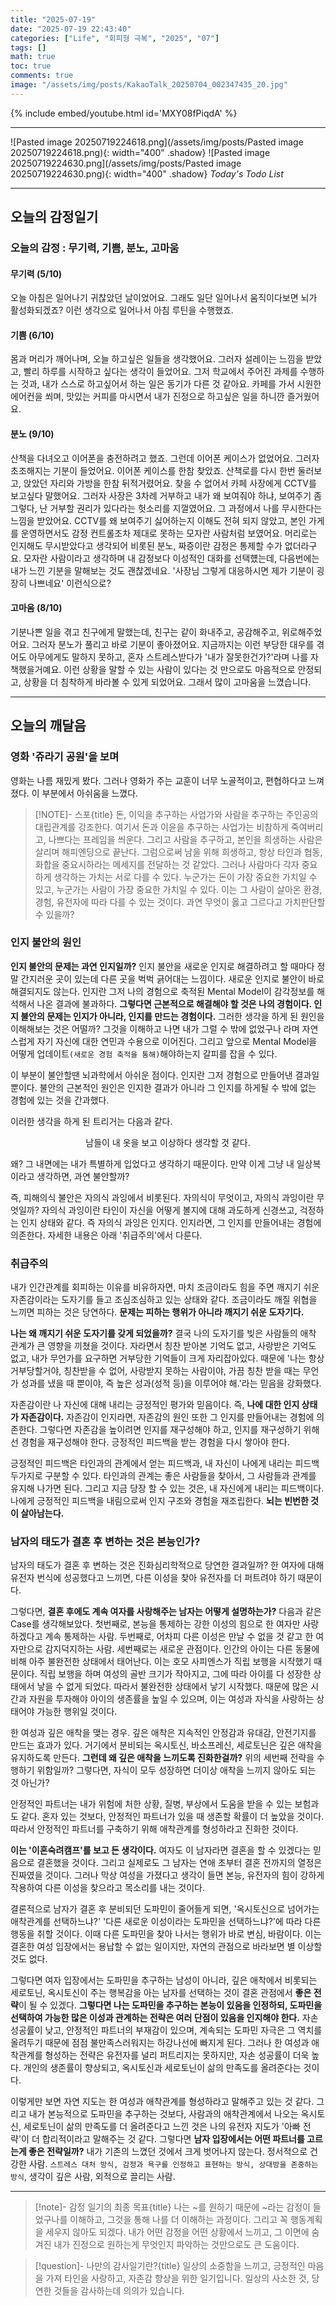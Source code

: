 ```yaml
---
title: "2025-07-19"
date: "2025-07-19 22:43:40"
categories: ["Life", "회피형 극복", "2025", "07"]
tags: []
math: true
toc: true
comments: true
image: "/assets/img/posts/KakaoTalk_20250704_002347435_20.jpg"
---
```


{% include embed/youtube.html id='MXY08fPiqdA' %}



---

![Pasted image 20250719224618.png](/assets/img/posts/Pasted image 20250719224618.png){: width="400" .shadow}
![Pasted image 20250719224630.png](/assets/img/posts/Pasted image 20250719224630.png){: width="400" .shadow}
_Today's Todo List_

---
## 오늘의 감정일기

### 오늘의 감정 : 무기력, 기쁨, 분노, 고마움
#### 무기력 (5/10)
오늘 아침은 일어나기 귀찮았던 날이었어요. 그래도 일단 일어나서 움직이다보면 뇌가 활성화되겠죠? 이런 생각으로 일어나서 아침 루틴을 수행했죠.

#### 기쁨 (6/10)
몸과 머리가 깨어나며, 오늘 하고싶은 일들을 생각했어요. 그러자 설레이는 느낌을 받았고, 빨리 하루를 시작하고 싶다는 생각이 들었어요. 그저 학교에서 주어진 과제를 수행하는 것과, 내가 스스로 하고싶어서 하는 일은 동기가 다른 것 같아요. 카페를 가서 시원한 에어컨을 쐬며, 맛있는 커피를 마시면서 내가 진정으로 하고싶은 일을 하니깐 즐거웠어요.

#### 분노 (9/10)
산책을 다녀오고 이어폰을 충전하려고 했죠. 그런데 이어폰 케이스가 없었어요. 그러자 초조해지는 기분이 들었어요. 이어폰 케이스를 한참 찾았죠. 산책로를 다시 한번 둘러보고, 앉았던 자리와 가방을 한참 뒤적거렸어요. 찾을 수 없어서 카페 사장에게 CCTV를 보고싶다 말했어요. 그러자 사장은 3차례 거부하고 내가 왜 보여줘야 하냐, 보여주기 좀 그렇다, 난 거부할 권리가 있다라는 헛소리를 지껄였어요. 그 과정에서 나를 무시한다는 느낌을 받았어요. CCTV를 왜 보여주기 싫어하는지 이해도 전혀 되지 않았고, 본인 가게를 운영하면서도 감정 컨트롤조차 제대로 못하는 모자란 사람처럼 보였어요. 머리로는 인지해도 무시받았다고 생각되어 비롯된 분노, 짜증이란 감정은 통제할 수가 없더라구요. 모자란 사람이라고 생각하며 내 감정보다 이성적인 대화를 선택헀는데, 다음번에는 내가 느낀 기분을 말해보는 것도 괜찮겠네요. '사장님 그렇게 대응하시면 제가 기분이 굉장히 나쁘네요' 이런식으로?

#### 고마움 (8/10)
기분나쁜 일을 겪고 친구에게 말했는데, 친구는 같이 화내주고, 공감해주고, 위로해주었어요. 그러자 분노가 풀리고 바로 기분이 좋아졌어요. 지금까지는 이런 부당한 대우를 겪어도 아무에게도 말하지 못하고, 혼자 스트레스받다가 '내가 잘못한건가?'라며 나를 자책했을거예요. 이런 상황을 말할 수 있는 사람이 있다는 것 만으로도 마음적으로 안정되고, 상황을 더 침착하게 바라볼 수 있게 되었어요. 그래서 많이 고마움을 느꼈습니다.

---
## 오늘의 깨달음
### 영화 '쥬라기 공원'을 보며
영화는 나름 재밌게 봤다. 그러나 영화가 주는 교훈이 너무 노골적이고, 편협하다고 느껴졌다. 이 부분에서 아쉬움을 느꼈다.

> [!NOTE]- 스포{title}
> 돈, 이익을 추구하는 사업가와 사람을 추구하는 주인공의 대립관계를 강조한다. 여기서 돈과 이윤을 추구하는 사업가는 비참하게 죽여버리고, 나쁘다는 프레임을 씌운다. 그리고 사람을 추구하고, 본인을 희생하는 사람은 살리며 해피엔딩으로 끝난다. 그럼으로써 남을 위해 희생하고, 항상 타인과 협동, 화합을 중요시하라는 메세지를 전달하는 것 같았다. 그러나 사람마다 각자 중요하게 생각하는 가치는 서로 다를 수 있다. 누군가는 돈이 가장 중요한 가치일 수 있고, 누군가는 사람이 가장 중요한 가치일 수 있다. 이는 그 사람이 살아온 환경, 경험, 유전자에 따라 다를 수 있는 것이다. 과연 무엇이 옳고 그르다고 가치판단할 수 있을까? 

### 인지 불안의 원인
**인지 불안의 문제는 과연 인지일까?** 인지 불안을 새로운 인지로 해결하려고 할 때마다 정말 간지러운 곳이 있는데 다른 곳을 벅벅 긁어대는 느낌이다. 새로운 인지로 불안이 바로 해결되지도 않는다. 인지란 그저 나의 경험으로 축적된 Mental Model이 감각정보를 해석해서 나온 결과에 불과하다. **그렇다면 근본적으로 해결해야 할 것은 나의 경험이다. 인지 불안의 문제는 인지가 아니라, 인지를 만드는 경험이다.** 그러한 생각을 하게 된 원인을 이해해보는 것은 어떨까? 그것을 이해하고 나면 내가 그럴 수 밖에 없었구나 라며 자연스럽게 자기 자신에 대한 연민과 수용으로 이어진다. 그리고 앞으로 Mental Model을 어떻게 업데이트`(새로운 경험 축적을 통해)`해야하는지 갈피를 잡을 수 있다.

이 부분이 불안할땐 뇌과학에서 아쉬운 점이다. 인지란 그저 경험으로 만들어낸 결과일 뿐이다. 불안의 근본적인 원인은 인지한 결과가 아니라 그 인지를 하게될 수 밖에 없는 경험에 있는 것을 간과했다.

이러한 생각을 하게 된 트리거는 다음과 같다.

$$
\text{남들이 내 옷을 보고 이상하다 생각할 것 같다. }
$$

왜? 그 내면에는 내가 특별하게 입었다고 생각하기 때문이다. 만약 이게 그냥 내 일상복이라고 생각하면, 과연 불안할까?

즉, 피해의식 불안은 자의식 과잉에서 비롯된다. 자의식이 무엇이고, 자의식 과잉이란 무엇일까? 자의식 과잉이란 타인이 자신을 어떻게 볼지에 대해 과도하게 신경쓰고, 걱정하는 인지 상태와 같다. 즉 자의식 과잉은 인지다. 인지라면, 그 인지를 만들어내는 경험에 의존한다. 자세한 내용은 아래 '취급주의'에서 다룬다.

### 취급주의
내가 인간관계를 회피하는 이유를 비유하자면, 마치 조금이라도 힘을 주면 깨지기 쉬운 자존감이라는 도자기를 들고 조심조심하고 있는 상태와 같다. 조금이라도 깨질 위협을 느끼면 피하는 것은 당연하다. **문제는 피하는 행위가 아니라 깨지기 쉬운 도자기다.** 

**나는 왜 깨지기 쉬운 도자기를 갖게 되었을까?** 결국 나의 도자기를 빚은 사람들의 애착 관계가 큰 영향을 끼쳤을 것이다. 자라면서 칭찬 받아본 기억도 없고, 사랑받은 기억도 없고, 내가 무언가를 요구하면 거부당한 기억들이 크게 자리잡아있다. 때문에 '나는 항상 거부당할거야, 칭찬받을 수 없어, 사랑받지 못하는 사람이야, 가끔 칭찬 받을 때는 무언가 성과를 냈을 때 뿐이야, 즉 높은 성과(성적 등)을 이루어야 해.'라는 믿음을 강화했다.

자존감이란 나 자신에 대해 내리는 긍정적인 평가와 믿음이다. 즉, **나에 대한 인지 상태가 자존감이다.** 자존감이 인지라면, 자존감의 원인 또한 그 인지를 만들어내는 경험에 의존한다. 그렇다면 자존감을 높이려면 인지를 재구성해야 하고, 인지를 재구성하기 위해선 경험을 재구성해야 한다. 긍정적인 피드백을 받는 경험을 다시 쌓아야 한다.

긍정적인 피드백은 타인과의 관계에서 얻는 피드백과, 내 자신이 나에게 내리는 피드백 두가지로 구분할 수 있다. 타인과의 관계는 좋은 사람들을 찾아서, 그 사람들과 관계를 유지해 나가면 된다. 그리고 지금 당장 할 수 있는 것은, 내 자신에게 내리는 피드백이다. 나에게 긍정적인 피드백을 내림으로써 인지 구조와 경험을 재조립한다. **뇌는 빈번한 것이 살아남는다.**

### 남자의 태도가 결혼 후 변하는 것은 본능인가?
남자의 태도가 결혼 후 변하는 것은 진화심리학적으로 당연한 결과일까? 한 여자에 대해 유전자 번식에 성공했다고 느끼면, 다른 이성을 찾아 유전자를 더 퍼트려야 하기 때문이다.

그렇다면, **결혼 후에도 계속 여자를 사랑해주는 남자는 어떻게 설명하는가?** 다음과 같은 Case를 생각해보았다. 첫번째로, 본능을 통제하는 강한 이성의 힘으로 한 여자만 사랑하겠다고 계속 통제하는 사람. 두번째로, 어차피 다른 이성은 만날 수 없을 것 같고 한 여자만으로 감지덕지하는 사람. 세번째로는 새로운 관점이다. 인간의 아이는 다른 동물에 비해 아주 불완전한 상태에서 태어난다. 이는 호모 사피엔스가 직립 보행을 시작했기 때문이다. 직립 보행을 하며 여성의 골반 크기가 작아지고, 그에 따라 아이를 다 성장한 상태에서 낳을 수 없게 되었다. 따라서 불완전한 상태에서 낳기 시작했다. 때문에 많은 시간과 자원을 투자해야 아이의 생존률을 높일 수 있으며, 이는 여성과 자식을 사랑하는 상태어야 가능한 행위일 것이다. 

한 여성과 깊은 애착을 맺는 경우. 깊은 애착은 지속적인 안정감과 유대감, 안전기지를 만드는 효과가 있다. 거기에서 분비되는 옥시토신, 바소프레신, 세로토닌은 깊은 애착을 유지하도록 만든다. **그런데 왜 깊은 애착을 느끼도록 진화한걸까?** 위의 세번째 전략을 수행하기 위함일까? 그렇다면, 자식이 모두 성장하면 더이상 애착을 느끼지 않아도 되는 것 아닌가?

안정적인 파트너는 내가 위험에 처한 상황, 질병, 부상에서 도움을 받을 수 있는 보험과도 같다. 혼자 있는 것보다, 안정적인 파트너가 있을 때 생존할 확률이 더 높았을 것이다. 따라서 안정적인 파트너를 구축하기 위해 애착관계를 형성하라고 진화한 것이다.

**이는 '이혼숙려캠프'를 보고 든 생각이다.** 여자도 이 남자라면 결혼을 할 수 있겠다는 믿음으로 결혼했을 것이다. 그리고 실제로도 그 남자는 연애 초부터 결혼 전까지의 열정은 진짜였을 것이다. 그러나 막상 여성을 가졌다고 생각이 들면 본능, 유전자의 힘이 강하게 작용하여 다른 이성을 찾으라고 목소리를 내는 것이다.

결론적으로 남자가 결혼 후 분비되던 도파민이 줄어들게 되면, '옥시토신으로 넘어가는 애착관계를 선택하느냐?' '다른 새로운 이성이라는 도파민을 선택하느냐?'에 따라 다른 행동을 취할 것이다. 이때 다른 도파민을 찾아 나서는 행위가 바로 변심, 바람이다. 이는 결혼한 여성 입장에서는 용납할 수 없는 일이지만, 자연의 관점으로 바라보면 별 이상할 것도 없다.

그렇다면 여자 입장에서는 도파민을 추구하는 남성이 아니라, 깊은 애착에서 비롯되는 세로토닌, 옥시토신이 주는 행복감을 아는 남자를 선택하는 것이 결혼 관점에서 **좋은 전략**이 될 수 있겠다. **그렇다면 나는 도파민을 추구하는 본능이 있음을 인정하되, 도파민을 선택하여 가능한 많은 이성과 관계하는 전략은 여러 단점이 있음을 인지해야 한다.** 자손 성공률이 낮고, 안정적인 파트너의 부재감이 있으며, 계속되는 도파민 자극은 그 역치를 올려두기 때문에 점점 불만족스러워지는 하강나선에 빠지게 된다. 그러나 한 여성과 애착관계를 형성하는 전략은 유전자를 널리 퍼트리지는 못하지만, 자손 성공률이 더욱 높다. 개인의 생존률이 향상되고, 옥시토신과 세로토닌이 삶의 만족도를 올려준다는 것이다.

이렇게만 보면 자연 지도는 한 여성과 애착관계를 형성하라고 말해주고 있는 것 같다. 그리고 내가 본능적으로 도파민을 추구하는 것보다, 사람과의 애착관계에서 나오는 옥시토신, 세로토닌이 삶의 만족도를 더 올려준다고 느낀 것은 나의 유전자 지도가 '아빠 전략'이 더 합리적이라고 말해주는 것 같다. 그렇다면 **남자 입장에서는 어떤 파트너를 고르는게 좋은 전략일까?** 내가 기존의 느꼈던 것에서 크게 벗어나지 않는다. 정서적으로 건강한 사람. `스트레스 대처 방식, 감정과 욕구를 인정하고 표현하는 방식, 상대방을 존중하는 방식`, 생각이 깊은 사람, 외적으로 끌리는 사람.

---

> [!note]- 감정 일기의 최종 목표{title}
> 나는 ~를 원하기 때문에 ~라는 감정이 들었구나를 이해하고, 그것을 통해 나를 더 이해하는 과정이다.
> 그리고 꼭 행동계획을 세우지 않아도 되겠다. 내가 어떤 감정을 어떤 상황에서 느끼고, 그 이면에 숨겨진 내가 진정으로 원하는게 무엇인지 파악하는 것만으로도 큰 도움이다. 

> [!question]- 나만의 감사일기란?{title}
> 일상의 소중함을 느끼고, 긍정적인 마음을 가져 타인을 사랑하고, 자존감 향상을 위한 일기입니다. 일상의 사소한 것, 당연한 것들을 감사하는데 의의가 있습니다.